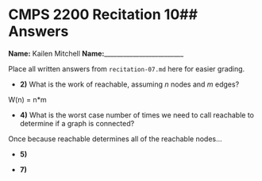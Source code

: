 # CMPS 2200 Recitation 10## Answers

**Name:** Kailen Mitchell
**Name:**_________________________


Place all written answers from `recitation-07.md` here for easier grading.



- **2)** What is the work of reachable, assuming $n$ nodes and $m$ edges?

W(n) = n*m

- **4)** What is the worst case number of times we need to call reachable to determine if a graph is connected?

Once because reachable determines all of the reachable nodes...

- **5)**

- **7)**
